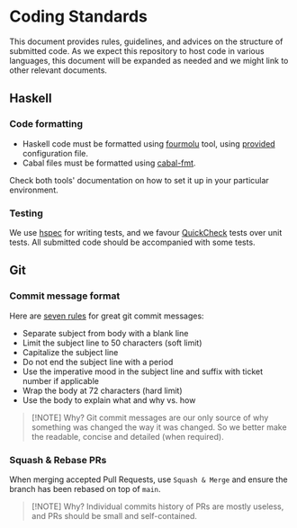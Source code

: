 # Coding Standards

This document provides rules, guidelines, and advices on the structure
of submitted code. As we expect this repository to host code in
various languages, this document will be expanded as needed and we
might link to other relevant documents.

## Haskell

### Code formatting

* Haskell code must be formatted using [fourmolu](https://fourmolu.github.io/) tool, using [provided](fourmolu.yaml) configuration file.
* Cabal files must be formatted using [cabal-fmt](https://github.com/phadej/cabal-fmt).

Check both tools' documentation on how to set it up in your particular environment.

### Testing

We use [hspec](https://hspec.github.io) for writing tests, and we
favour [QuickCheck](https://hackage.haskell.org/package/QuickCheck)
tests over unit tests. All submitted code should be accompanied with
some tests.

## Git

### Commit message format

Here are [seven rules](https://cbea.ms/git-commit/) for great git commit messages:

* Separate subject from body with a blank line
* Limit the subject line to 50 characters (soft limit)
* Capitalize the subject line
* Do not end the subject line with a period
* Use the imperative mood in the subject line and suffix with ticket number if applicable
* Wrap the body at 72 characters (hard limit)
* Use the body to explain what and why vs. how

> [!NOTE] Why?
> Git commit messages are our only source of why something was changed the way it was changed. So we better make the readable, concise and detailed (when required).

### Squash & Rebase PRs

When merging accepted Pull Requests, use `Squash & Merge` and ensure the branch has been rebased on top of `main`.

> [!NOTE] Why?
> Individual commits history of PRs are mostly useless, and PRs should be small and self-contained.
